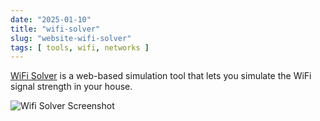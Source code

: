 ```yaml
---
date: "2025-01-10"
title: "wifi-solver"
slug: "website-wifi-solver"
tags: [ tools, wifi, networks ]
---
```




[WiFi Solver][1] is a web-based simulation tool that lets you simulate the WiFi signal strength in your house.

![Wifi Solver Screenshot][2]



   [1]: https://github.com/visioncortex/vtracer
   [2]: https://static.wifi-solver.com/app_screenshot_white.png

